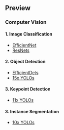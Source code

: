 ## Preview
### Computer Vision
#### 1. Image Classification
* [EfficientNet](https://github.com/R300-AI/ITRI-AI-Hub/tree/main/Model-Zoo/Image-Classification/EfficientNets(preview))
* [ResNets](https://github.com/R300-AI/ITRI-AI-Hub/tree/main/Model-Zoo/Image-Classification/ResNets(preview))

#### 2. Object Detection
* [EfficientDets]()
* [15x YOLOs](https://github.com/R300-AI/ITRI-AI-Hub/tree/main/Model-Zoo/Object-Detection/YOLOs(preview))

#### 3. Keypoint Detection
* [11x YOLOs](https://github.com/R300-AI/ITRI-AI-Hub/tree/main/Model-Zoo/Keypoint-Detection/YOLOs(preview))

#### 3. Instance Segmentation
* [10x YOLOs](https://github.com/R300-AI/ITRI-AI-Hub/tree/main/Model-Zoo/Semantic-Segmentation/YOLOs(preview))

